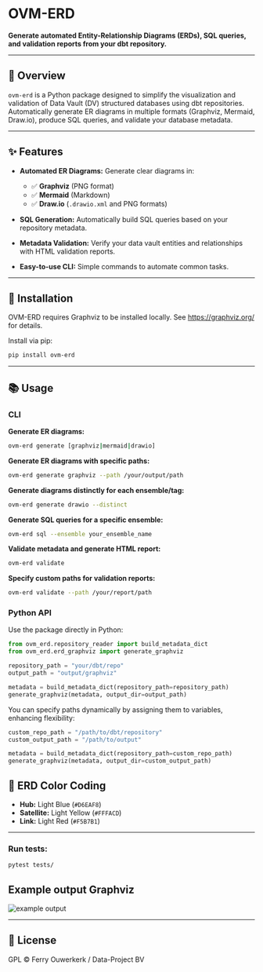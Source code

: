 # OVM-ERD

**Generate automated Entity-Relationship Diagrams (ERDs), SQL queries, and validation reports from your dbt repository.**

---

## 📌 Overview

`ovm-erd` is a Python package designed to simplify the visualization and validation of Data Vault (DV) structured databases using dbt repositories. Automatically generate ER diagrams in multiple formats (Graphviz, Mermaid, Draw.io), produce SQL queries, and validate your database metadata.

---

## ✨ Features

- **Automated ER Diagrams:** Generate clear diagrams in:
  - ✅ **Graphviz** (PNG format)
  - ✅ **Mermaid** (Markdown)
  - ✅ **Draw.io** (`.drawio.xml` and PNG formats)

- **SQL Generation:** Automatically build SQL queries based on your repository metadata.

- **Metadata Validation:** Verify your data vault entities and relationships with HTML validation reports.

- **Easy-to-use CLI:** Simple commands to automate common tasks.

---

## 🚀 Installation

OVM-ERD requires Graphviz to be installed locally. See https://graphviz.org/ for details.

Install via pip:

```bash
pip install ovm-erd
```

---

## 📚 Usage

### CLI

**Generate ER diagrams:**
```bash
ovm-erd generate [graphviz|mermaid|drawio]
```

**Generate ER diagrams with specific paths:**
```bash
ovm-erd generate graphviz --path /your/output/path
```

**Generate diagrams distinctly for each ensemble/tag:**
```bash
ovm-erd generate drawio --distinct
```

**Generate SQL queries for a specific ensemble:**
```bash
ovm-erd sql --ensemble your_ensemble_name
```

**Validate metadata and generate HTML report:**
```bash
ovm-erd validate
```

**Specify custom paths for validation reports:**
```bash
ovm-erd validate --path /your/report/path
```

### Python API

Use the package directly in Python:

```python
from ovm_erd.repository_reader import build_metadata_dict
from ovm_erd.erd_graphviz import generate_graphviz

repository_path = "your/dbt/repo"
output_path = "output/graphviz"

metadata = build_metadata_dict(repository_path=repository_path)
generate_graphviz(metadata, output_dir=output_path)
```

You can specify paths dynamically by assigning them to variables, enhancing flexibility:

```python
custom_repo_path = "/path/to/dbt/repository"
custom_output_path = "/path/to/output"

metadata = build_metadata_dict(repository_path=custom_repo_path)
generate_graphviz(metadata, output_dir=custom_output_path)
```



## 🎨 ERD Color Coding

- **Hub:** Light Blue (`#D6EAF8`)
- **Satellite:** Light Yellow (`#FFFACD`)
- **Link:** Light Red (`#F5B7B1`)

---

### Run tests:
```bash
pytest tests/
```


## Example output Graphviz

![example output](ovm_erd/output/erd_example.png)

---

## 📄 License

GPL © Ferry Ouwerkerk / Data-Project BV

